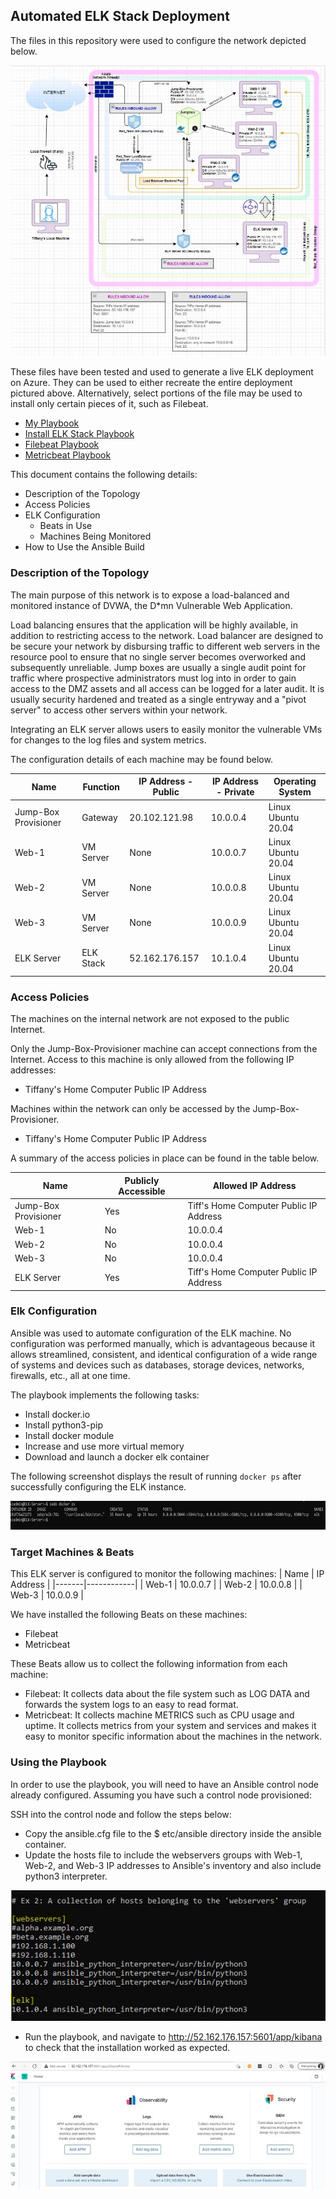 ## Automated ELK Stack Deployment

The files in this repository were used to configure the network depicted below.

![Network Diagram](Diagrams/TG_Network_Diagram.JPG)
 
These files have been tested and used to generate a live ELK deployment on Azure. They can be used to either recreate the entire deployment pictured above. Alternatively, select portions of the file may be used to install only certain pieces of it, such as Filebeat.

  - [My Playbook](Ansible/my_playbook.yml)
  - [Install ELK Stack Playbook](Ansible/Install-ELK.yml)
  - [Filebeat Playbook](Ansible/Filebeat-playbook.yml)
  - [Metricbeat Playbook](Ansible/Metricbeat-playbook.yml)

This document contains the following details:
- Description of the Topology
- Access Policies
- ELK Configuration
  - Beats in Use
  - Machines Being Monitored
- How to Use the Ansible Build


### Description of the Topology

The main purpose of this network is to expose a load-balanced and monitored instance of DVWA, the D*mn Vulnerable Web Application.

Load balancing ensures that the application will be highly available, in addition to restricting access to the network.
Load balancer are designed to be secure your network by disbursing traffic to different web servers in the resource pool to ensure that no single server becomes overworked and subsequently unreliable. Jump boxes are usually a single audit point for traffic where prospective administrators must log into in order to gain access to the DMZ assets and all access can be logged for a later audit. It is usually security hardened and treated as a single entryway and a "pivot server" to access other servers within your network.

Integrating an ELK server allows users to easily monitor the vulnerable VMs for changes to the log files and system metrics.

The configuration details of each machine may be found below.

| Name                 | Function  | IP Address - Public | IP Address - Private | Operating System   |
|----------------------|-----------|---------------------|----------------------|--------------------|
| Jump-Box Provisioner | Gateway   | 20.102.121.98       | 10.0.0.4             | Linux Ubuntu 20.04 |
| Web-1                | VM Server | None                | 10.0.0.7             | Linux Ubuntu 20.04 |
| Web-2                | VM Server | None                | 10.0.0.8             | Linux Ubuntu 20.04 |
| Web-3                | VM Server | None                | 10.0.0.9             | Linux Ubuntu 20.04 |
| ELK Server           | ELK Stack | 52.162.176.157      | 10.1.0.4             | Linux Ubuntu 20.04 |

### Access Policies

The machines on the internal network are not exposed to the public Internet. 

Only the Jump-Box-Provisioner machine can accept connections from the Internet. Access to this machine is only allowed from the following IP addresses:
- Tiffany's Home Computer Public IP Address

Machines within the network can only be accessed by the Jump-Box-Provisioner.
- Tiffany's Home Computer Public IP Address

A summary of the access policies in place can be found in the table below.

| Name                 | Publicly Accessible | Allowed IP Address                     |
|----------------------|---------------------|----------------------------------------|
| Jump-Box Provisioner | Yes                 | Tiff's Home Computer Public IP Address |
| Web-1                | No                  | 10.0.0.4                               |
| Web-2                | No                  | 10.0.0.4                               |
| Web-3                | No                  | 10.0.0.4                               |
| ELK Server           | Yes                 | Tiff's Home Computer Public IP Address |

### Elk Configuration

Ansible was used to automate configuration of the ELK machine. No configuration was performed manually, which is advantageous because it allows streamlined, consistent, and identical  configuration of a wide range of systems and devices such as databases, storage devices, networks, firewalls, etc., all at one time.

The playbook implements the following tasks:
- Install docker.io
- Install python3-pip
- Install docker module
- Increase and use more virtual memory
- Download and launch a docker elk container

The following screenshot displays the result of running `docker ps` after successfully configuring the ELK instance.

![Screenshot](Images/ELK.jpg)

### Target Machines & Beats
This ELK server is configured to monitor the following machines:
| Name  | IP Address |
|-------|------------|
| Web-1 | 10.0.0.7   |
| Web-2 | 10.0.0.8   |
| Web-3 | 10.0.0.9   |

We have installed the following Beats on these machines:
- Filebeat
- Metricbeat

These Beats allow us to collect the following information from each machine:
- Filebeat: It collects data about the file system such as LOG DATA and forwards the system logs to an easy to read format.
- Metricbeat: It collects machine METRICS such as CPU usage and uptime. It collects metrics from your system and services and makes it easy to monitor specific information about the machines in the network.

### Using the Playbook
In order to use the playbook, you will need to have an Ansible control node already configured. Assuming you have such a control node provisioned: 

SSH into the control node and follow the steps below:
- Copy the ansible.cfg file to the $ etc/ansible directory inside the ansible container.
- Update the hosts file to include the webservers groups with Web-1, Web-2, and Web-3 IP addresses to Ansible's inventory and also include python3 interpreter.

![Screenshot](Images/Webserver_Elk_Hostgroups.JPG)

- Run the playbook, and navigate to http://52.162.176.157:5601/app/kibana to check that the installation worked as expected.

![Screenshot](Images/Kibana_Snapshot.jpg)


